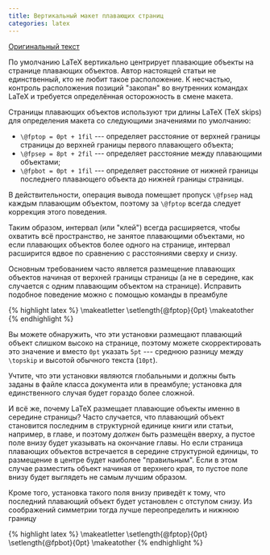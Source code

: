 ```yaml
---
title: Вертикальный макет плавающих страниц
categories: latex
---
```


[Оригинальный текст](http://www.tex.ac.uk/FAQ-vertposfp.html)

По умолчанию LaTeX вертикально центрирует плавающие объекты на
странице плавающих объектов.  Автор настоящей статьи не единственный,
кто не любит такое расположение.  К несчастью, контроль расположения
позиций "закопан" во внутренних командах LaTeX и требуется
определённая осторожность в смене макета.

Страницы плавающих объектов используют три длины LaTeX (TeX skips) для
определения макета со следующими значениями по умолчанию:
- `\@fptop = 0pt + 1fil` --- определяет расстояние от верхней границы
    страницы до верхней границы первого плавающего объекта;
- `\@fpsep = 8pt + 2fil` --- определяет расстояние между плавающими
  объектами;
- `\@fpbot = 0pt + 1fil` --- определяет расстояние от нижней границы
    последнего плавающего объекта до нижней границы страницы.

В действительности, операция вывода помещает пропуск `\@fpsep` над
каждым плавающим объектом, поэтому за `\@fptop` всегда следует коррекция
этого поведения.

Таким образом, интервал (или "клей") всегда расширяется, чтобы
охватить всё пространство, не занятое плавающими объектами, но если
плавающих объектов более одного на странице, интервал расширится вдвое
по сравнению с расстояниями сверху и снизу.

Основным требованием часто является размещение плавающих объектов
начиная от верхней границы страницы (а не в середине, как случается с
одним плавающим объектом на странице).  Исправить подобное поведение
можно с помощью команды в преамбуле

{% highlight latex %}
    \makeatletter
    \setlength{\@fptop}{0pt}
    \makeatother
{% endhighlight %}

Вы можете обнаружить, что эти установки размещают плавающий объект
слишком высоко на странице, поэтому можете скорректировать это
значение и вместо `0pt` указать `5pt` --- среднюю разницу между
`\topskip` и высотой обычного текста (`10pt`).

Учтите, что эти установки являются глобальными и должны быть заданы в
файле класса документа или в преамбуле; установка для единственного
случая будет гораздо более сложной.

И всё же, почему LaTeX размещает плавающие объекты именно в середине
страницы?  Часто случается, что плавающий объект становится последним
в структурной единице книги или статьи, например, в главе, и поэтому
*должен* быть размещён вверху, а пустое поле внизу будет указывать на
окончание главы.  Но если страница плавающих объектов встречается в
середине структурной единицы, то размещение в центре будет наиболее
"правильным".  Если в этом случае разместить объект начиная от
верхнего края, то пустое поле внизу будет выглядеть не самым лучшим
образом.

Кроме того, установка такого поля внизу приведёт к тому, что последний
плавающий объект будет установлен с отступом снизу.  Из соображений
симметрии тогда лучше переопределить и нижнюю границу

{% highlight latex %}
    \makeatletter
    \setlength{\@fptop}{0pt}
	\setlength{\@fpbot}{0pt}
    \makeatother
{% endhighlight %}
